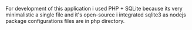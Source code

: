 For development of this application i used PHP + SQLite because its
very minimalistic a single file and it's open-source i integrated
sqlite3 as nodejs package configurations files are in php directory.
